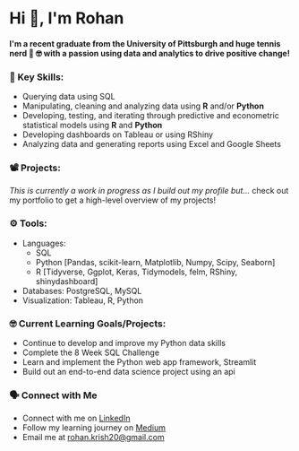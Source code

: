 # Hi 👋, I'm Rohan

#### I'm a recent graduate from the University of Pittsburgh and huge tennis nerd 🎾 🤓 with a passion using data and analytics to drive positive change! 

### 🔑 Key Skills:
- Querying data using SQL
- Manipulating, cleaning and analyzing data using **R** and/or **Python**
- Developing, testing, and iterating through predictive and econometric statistical models using **R** and **Python**
- Developing dashboards on Tableau or using RShiny
- Analyzing data and generating reports using Excel and Google Sheets

### 📽 Projects:
*This is currently a work in progress as I build out my profile but...* check out my portfolio to get a high-level overview of my projects!

### ⚙️ Tools:
- Languages:
  - SQL
  - Python [Pandas, scikit-learn, Matplotlib, Numpy, Scipy, Seaborn]
  - R [Tidyverse, Ggplot, Keras, Tidymodels, felm, RShiny, shinydashboard]
- Databases: PostgreSQL, MySQL
- Visualization: Tableau, R, Python

### 🤓 Current Learning Goals/Projects:
- Continue to develop and improve my Python data skills
- Complete the 8 Week SQL Challenge
- Learn and implement the Python web app framework, Streamlit
- Build out an end-to-end data science project using an api

### 🗣 Connect with Me
- Connect with me on [LinkedIn](https://linkedin.com/in/rohankrish)
- Follow my learning journey on [Medium](https://medium.com/@rohan.krishnan)
- Email me at rohan.krish20@gmail.com
